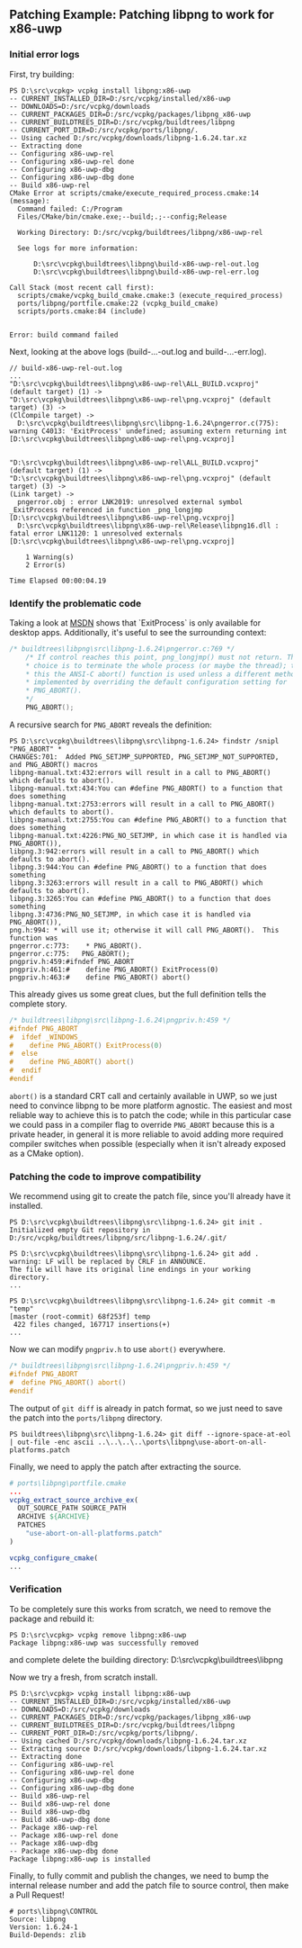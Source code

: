 ## Patching Example: Patching libpng to work for x86-uwp

### Initial error logs
First, try building:

```no-highlight
PS D:\src\vcpkg> vcpkg install libpng:x86-uwp
-- CURRENT_INSTALLED_DIR=D:/src/vcpkg/installed/x86-uwp
-- DOWNLOADS=D:/src/vcpkg/downloads
-- CURRENT_PACKAGES_DIR=D:/src/vcpkg/packages/libpng_x86-uwp
-- CURRENT_BUILDTREES_DIR=D:/src/vcpkg/buildtrees/libpng
-- CURRENT_PORT_DIR=D:/src/vcpkg/ports/libpng/.
-- Using cached D:/src/vcpkg/downloads/libpng-1.6.24.tar.xz
-- Extracting done
-- Configuring x86-uwp-rel
-- Configuring x86-uwp-rel done
-- Configuring x86-uwp-dbg
-- Configuring x86-uwp-dbg done
-- Build x86-uwp-rel
CMake Error at scripts/cmake/execute_required_process.cmake:14 (message):
  Command failed: C:/Program
  Files/CMake/bin/cmake.exe;--build;.;--config;Release

  Working Directory: D:/src/vcpkg/buildtrees/libpng/x86-uwp-rel

  See logs for more information:

      D:\src\vcpkg\buildtrees\libpng\build-x86-uwp-rel-out.log
      D:\src\vcpkg\buildtrees\libpng\build-x86-uwp-rel-err.log

Call Stack (most recent call first):
  scripts/cmake/vcpkg_build_cmake.cmake:3 (execute_required_process)
  ports/libpng/portfile.cmake:22 (vcpkg_build_cmake)
  scripts/ports.cmake:84 (include)


Error: build command failed
```

Next, looking at the above logs (build-...-out.log and build-...-err.log).

```no-highlight
// build-x86-uwp-rel-out.log
...
"D:\src\vcpkg\buildtrees\libpng\x86-uwp-rel\ALL_BUILD.vcxproj" (default target) (1) ->
"D:\src\vcpkg\buildtrees\libpng\x86-uwp-rel\png.vcxproj" (default target) (3) ->
(ClCompile target) -> 
  D:\src\vcpkg\buildtrees\libpng\src\libpng-1.6.24\pngerror.c(775): warning C4013: 'ExitProcess' undefined; assuming extern returning int [D:\src\vcpkg\buildtrees\libpng\x86-uwp-rel\png.vcxproj]


"D:\src\vcpkg\buildtrees\libpng\x86-uwp-rel\ALL_BUILD.vcxproj" (default target) (1) ->
"D:\src\vcpkg\buildtrees\libpng\x86-uwp-rel\png.vcxproj" (default target) (3) ->
(Link target) -> 
  pngerror.obj : error LNK2019: unresolved external symbol _ExitProcess referenced in function _png_longjmp [D:\src\vcpkg\buildtrees\libpng\x86-uwp-rel\png.vcxproj]
  D:\src\vcpkg\buildtrees\libpng\x86-uwp-rel\Release\libpng16.dll : fatal error LNK1120: 1 unresolved externals [D:\src\vcpkg\buildtrees\libpng\x86-uwp-rel\png.vcxproj]

    1 Warning(s)
    2 Error(s)

Time Elapsed 00:00:04.19
```

### Identify the problematic code

Taking a look at [MSDN](https://msdn.microsoft.com/en-us/library/windows/desktop/ms682658(v=vs.85).aspx) shows that `ExitProcess` is only available for desktop apps. Additionally, it's useful to see the surrounding context:

```c
/* buildtrees\libpng\src\libpng-1.6.24\pngerror.c:769 */
    /* If control reaches this point, png_longjmp() must not return. The only
    * choice is to terminate the whole process (or maybe the thread); to do
    * this the ANSI-C abort() function is used unless a different method is
    * implemented by overriding the default configuration setting for
    * PNG_ABORT().
    */
    PNG_ABORT();
```

A recursive search for `PNG_ABORT` reveals the definition:
```no-highlight
PS D:\src\vcpkg\buildtrees\libpng\src\libpng-1.6.24> findstr /snipl "PNG_ABORT" *
CHANGES:701:  Added PNG_SETJMP_SUPPORTED, PNG_SETJMP_NOT_SUPPORTED, and PNG_ABORT() macros
libpng-manual.txt:432:errors will result in a call to PNG_ABORT() which defaults to abort().
libpng-manual.txt:434:You can #define PNG_ABORT() to a function that does something
libpng-manual.txt:2753:errors will result in a call to PNG_ABORT() which defaults to abort().
libpng-manual.txt:2755:You can #define PNG_ABORT() to a function that does something
libpng-manual.txt:4226:PNG_NO_SETJMP, in which case it is handled via PNG_ABORT()),
libpng.3:942:errors will result in a call to PNG_ABORT() which defaults to abort().
libpng.3:944:You can #define PNG_ABORT() to a function that does something
libpng.3:3263:errors will result in a call to PNG_ABORT() which defaults to abort().
libpng.3:3265:You can #define PNG_ABORT() to a function that does something
libpng.3:4736:PNG_NO_SETJMP, in which case it is handled via PNG_ABORT()),
png.h:994: * will use it; otherwise it will call PNG_ABORT().  This function was
pngerror.c:773:    * PNG_ABORT().
pngerror.c:775:   PNG_ABORT();
pngpriv.h:459:#ifndef PNG_ABORT
pngpriv.h:461:#    define PNG_ABORT() ExitProcess(0)
pngpriv.h:463:#    define PNG_ABORT() abort()
```

This already gives us some great clues, but the full definition tells the complete story.

```c
/* buildtrees\libpng\src\libpng-1.6.24\pngpriv.h:459 */
#ifndef PNG_ABORT
#  ifdef _WINDOWS_
#    define PNG_ABORT() ExitProcess(0)
#  else
#    define PNG_ABORT() abort()
#  endif
#endif
```

`abort()` is a standard CRT call and certainly available in UWP, so we just need to convince libpng to be more platform agnostic. The easiest and most reliable way to achieve this is to patch the code; while in this particular case we could pass in a compiler flag to override `PNG_ABORT` because this is a private header, in general it is more reliable to avoid adding more required compiler switches when possible (especially when it isn't already exposed as a CMake option).

### Patching the code to improve compatibility

We recommend using git to create the patch file, since you'll already have it installed.
```no-highlight
PS D:\src\vcpkg\buildtrees\libpng\src\libpng-1.6.24> git init .
Initialized empty Git repository in D:/src/vcpkg/buildtrees/libpng/src/libpng-1.6.24/.git/

PS D:\src\vcpkg\buildtrees\libpng\src\libpng-1.6.24> git add .
warning: LF will be replaced by CRLF in ANNOUNCE.
The file will have its original line endings in your working directory.
...

PS D:\src\vcpkg\buildtrees\libpng\src\libpng-1.6.24> git commit -m "temp"
[master (root-commit) 68f253f] temp
 422 files changed, 167717 insertions(+)
...
```

Now we can modify `pngpriv.h` to use `abort()` everywhere.
```c
/* buildtrees\libpng\src\libpng-1.6.24\pngpriv.h:459 */
#ifndef PNG_ABORT
#  define PNG_ABORT() abort()
#endif
```

The output of `git diff` is already in patch format, so we just need to save the patch into the `ports/libpng` directory.
```no-highlight
PS buildtrees\libpng\src\libpng-1.6.24> git diff --ignore-space-at-eol | out-file -enc ascii ..\..\..\..\ports\libpng\use-abort-on-all-platforms.patch
```

Finally, we need to apply the patch after extracting the source.
```cmake
# ports\libpng\portfile.cmake
...
vcpkg_extract_source_archive_ex(
  OUT_SOURCE_PATH SOURCE_PATH
  ARCHIVE ${ARCHIVE}
  PATCHES 
    "use-abort-on-all-platforms.patch"
)

vcpkg_configure_cmake(
...
```

### Verification

To be completely sure this works from scratch, we need to remove the package and rebuild it:

```no-highlight
PS D:\src\vcpkg> vcpkg remove libpng:x86-uwp
Package libpng:x86-uwp was successfully removed
```
and complete delete the building directory: D:\src\vcpkg\buildtrees\libpng

Now we try a fresh, from scratch install.
```no-highlight
PS D:\src\vcpkg> vcpkg install libpng:x86-uwp
-- CURRENT_INSTALLED_DIR=D:/src/vcpkg/installed/x86-uwp
-- DOWNLOADS=D:/src/vcpkg/downloads
-- CURRENT_PACKAGES_DIR=D:/src/vcpkg/packages/libpng_x86-uwp
-- CURRENT_BUILDTREES_DIR=D:/src/vcpkg/buildtrees/libpng
-- CURRENT_PORT_DIR=D:/src/vcpkg/ports/libpng/.
-- Using cached D:/src/vcpkg/downloads/libpng-1.6.24.tar.xz
-- Extracting source D:/src/vcpkg/downloads/libpng-1.6.24.tar.xz
-- Extracting done
-- Configuring x86-uwp-rel
-- Configuring x86-uwp-rel done
-- Configuring x86-uwp-dbg
-- Configuring x86-uwp-dbg done
-- Build x86-uwp-rel
-- Build x86-uwp-rel done
-- Build x86-uwp-dbg
-- Build x86-uwp-dbg done
-- Package x86-uwp-rel
-- Package x86-uwp-rel done
-- Package x86-uwp-dbg
-- Package x86-uwp-dbg done
Package libpng:x86-uwp is installed
```

Finally, to fully commit and publish the changes, we need to bump the internal release number and add the patch file to source control, then make a Pull Request!

```no-highlight
# ports\libpng\CONTROL
Source: libpng
Version: 1.6.24-1
Build-Depends: zlib
```
